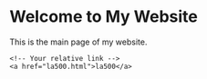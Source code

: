 <!DOCTYPE html>
<html lang="en">
<head>
    <meta charset="UTF-8">
    <meta name="viewport" content="width=device-width, initial-scale=1.0">
    <title>搬瓦工机场推荐</title>
</head>
<body>
    <h1>Welcome to My Website</h1>
    <p>This is the main page of my website.</p>

    <!-- Your relative link -->
    <a href="la500.html">la500</a>
</body>
</html>

